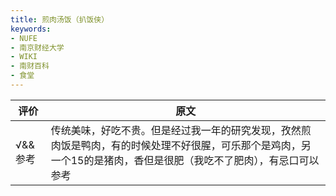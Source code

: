 ```yaml
---
title: 煎肉汤饭（扒饭侠）
keywords:
- NUFE
- 南京财经大学
- WIKI
- 南财百科
- 食堂
---
```

|评价|原文|
|--|--|
|√&&参考|传统美味，好吃不贵。但是经过我一年的研究发现，孜然煎肉饭是鸭肉，有的时候处理不好很腥，可乐那个是鸡肉，另一个15的是猪肉，香但是很肥（我吃不了肥肉），有忌口可以参考|
